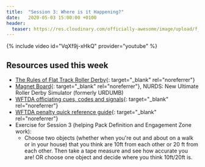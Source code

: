```yaml
---
title:  "Session 3: Where is it Happening?"
date:   2020-05-03 15:00:00 +0100
header:
  teaser: https://res.cloudinary.com/officially-awesome/image/upload/f_auto,q_auto,c_scale,w_600/officially-awesome/screenshots/ref-school-session-3_bjvvjz.png
---
```

<!-- more -->

{% include video id="VqXf9j-xHkQ" provider="youtube" %}

## Resources used this week
- [The Rules of Flat Track Roller Derby][]{: target="_blank" rel="noreferrer"}
- [Magnet Board][]{: target="_blank" rel="noreferrer"}, NURDS: New Ultimate Roller Derby Simulator (formerly URDUMB)
- [WFTDA officiating cues, codes and signals][]{: target="_blank" rel="noreferrer"}
- [WFTDA penalty quick reference guide][]{: target="_blank" rel="noreferrer"}
- Exercise for Session 3 (helping Pack Definition and Engagement Zone work):
  - Choose two objects (whether when you're out and about on a walk or in your house) that you think are 10ft from each other or 20 ft from each other. Then take a tape measure and see how accurate you are! OR choose one object and decide where you think 10ft/20ft is.

[The Rules of Flat Track Roller Derby]: <https://rules.wftda.com> "The Rules of Flat Track Roller Derby"
[Magnet Board]: <https://nurds.space> "NURDS: New Ultimate Roller Derby Simulator"
[WFTDA officiating cues, codes and signals]: <https://static.wftda.com/officiating/wftda-officiating-cues-codes-and-signals.pdf>
[WFTDA penalty quick reference guide]: <https://static.wftda.com/officiating/wftda-penalty-quick-reference-guide.pdf>
